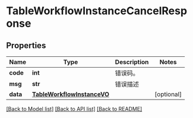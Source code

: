 # TableWorkflowInstanceCancelResponse

## Properties
Name | Type | Description | Notes
------------ | ------------- | ------------- | -------------
**code** | **int** | 错误码。 | 
**msg** | **str** | 错误描述 | 
**data** | [**TableWorkflowInstanceVO**](TableWorkflowInstanceVO.md) |  | [optional] 

[[Back to Model list]](../README.md#documentation-for-models) [[Back to API list]](../README.md#documentation-for-api-endpoints) [[Back to README]](../README.md)

